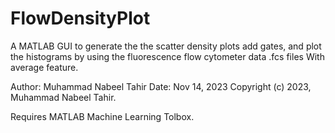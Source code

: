 # FlowDensityPlot
A MATLAB GUI to generate the the scatter density  plots add gates, and plot the histograms by using the fluorescence flow cytometer data .fcs files
With average feature.

Author: Muhammad Nabeel Tahir
Date: Nov 14, 2023
Copyright (c) 2023, Muhammad Nabeel Tahir.

Requires MATLAB Machine Learning Tolbox.
